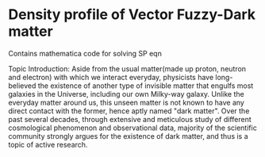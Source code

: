 # Density profile of Vector Fuzzy-Dark matter
Contains mathematica code for solving SP eqn

Topic Introduction: Aside from the usual matter(made up proton, neutron and electron) with which we interact everyday, physicists have long-believed the existence of another type of invisible matter that engulfs most galaxies in the Universe, including our own Milky-way galaxy. Unlike the everyday matter around us, this unseen matter is not known to have any direct contact with the former, hence aptly named "dark matter". Over the past several decades, through extensive and meticulous study of different cosmological phenomenon and observational data, majority of the scientific community strongly argues for the existence of dark matter, and thus is a topic of active research.
